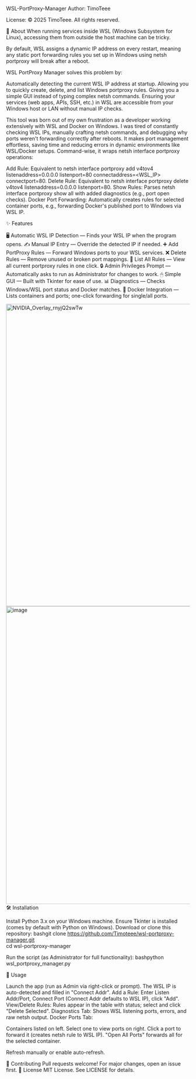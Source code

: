 WSL-PortProxy-Manager
Author: TimoTeee

License: © 2025 TimoTeee. All rights reserved.

📌 About
When running services inside WSL (Windows Subsystem for Linux), accessing them from outside the host machine can be tricky.

By default, WSL assigns a dynamic IP address on every restart, meaning any static port forwarding rules you set up in Windows using netsh portproxy will break after a reboot.

WSL PortProxy Manager solves this problem by:

Automatically detecting the current WSL IP address at startup.
Allowing you to quickly create, delete, and list Windows portproxy rules.
Giving you a simple GUI instead of typing complex netsh commands.
Ensuring your services (web apps, APIs, SSH, etc.) in WSL are accessible from your Windows host or LAN without manual IP checks.

This tool was born out of my own frustration as a developer working extensively with WSL and Docker on Windows. I was tired of constantly checking WSL IPs, manually crafting netsh commands, and debugging why ports weren't forwarding correctly after reboots. It makes port management effortless, saving time and reducing errors in dynamic environments like WSL/Docker setups.
Command-wise, it wraps netsh interface portproxy operations:

Add Rule: Equivalent to netsh interface portproxy add v4tov4 listenaddress=0.0.0.0 listenport=80 connectaddress=<WSL_IP> connectport=80.
Delete Rule: Equivalent to netsh interface portproxy delete v4tov4 listenaddress=0.0.0.0 listenport=80.
Show Rules: Parses netsh interface portproxy show all with added diagnostics (e.g., port open checks).
Docker Port Forwarding: Automatically creates rules for selected container ports, e.g., forwarding Docker's published port to Windows via WSL IP.


✨ Features

🖥 Automatic WSL IP Detection — Finds your WSL IP when the program opens.
✍ Manual IP Entry — Override the detected IP if needed.
➕ Add PortProxy Rules — Forward Windows ports to your WSL services.
❌ Delete Rules — Remove unused or broken port mappings.
📜 List All Rules — View all current portproxy rules in one click.
🔒 Admin Privileges Prompt — Automatically asks to run as Administrator for changes to work.
🖱 Simple GUI — Built with Tkinter for ease of use.
📊 Diagnostics — Checks Windows/WSL port status and Docker matches.
🐳 Docker Integration — Lists containers and ports; one-click forwarding for single/all ports.


<img width="996" height="827" alt="NVIDIA_Overlay_rnyjQ2swTw" src="https://github.com/user-attachments/assets/5a0f8a54-dfde-43cd-8139-236a920b28ab">  
<img width="991" height="815" alt="image" src="https://github.com/user-attachments/assets/083d8812-c278-4dff-a08b-b1765fad27ae">
🛠 Installation

Install Python 3.x on your Windows machine.
Ensure Tkinter is installed (comes by default with Python on Windows).
Download or clone this repository:
bashgit clone https://github.com/Timoteee/wsl-portproxy-manager.git  
cd wsl-portproxy-manager

Run the script (as Administrator for full functionality):
bashpython wsl_portproxy_manager.py


🔧 Usage

Launch the app (run as Admin via right-click or prompt).
The WSL IP is auto-detected and filled in "Connect Addr".
Add a Rule: Enter Listen Addr/Port, Connect Port (Connect Addr defaults to WSL IP), click "Add".
View/Delete Rules: Rules appear in the table with status; select and click "Delete Selected".
Diagnostics Tab: Shows WSL listening ports, errors, and raw netsh output.
Docker Ports Tab:

Containers listed on left.
Select one to view ports on right.
Click a port to forward it (creates netsh rule to WSL IP).
"Open All Ports" forwards all for the selected container.


Refresh manually or enable auto-refresh.

🤝 Contributing
Pull requests welcome! For major changes, open an issue first.
📄 License
MIT License. See LICENSE for details.
